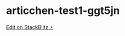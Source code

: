 # articchen-test1-ggt5jn

[Edit on StackBlitz ⚡️](https://stackblitz.com/edit/articchen-test1-ggt5jn)